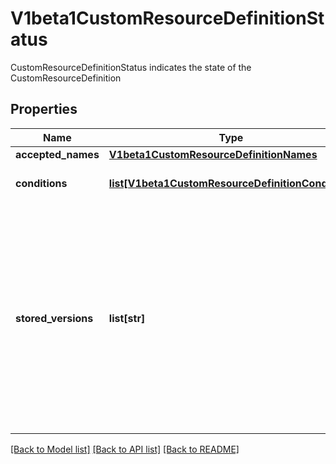 # V1beta1CustomResourceDefinitionStatus

CustomResourceDefinitionStatus indicates the state of the CustomResourceDefinition
## Properties
Name | Type | Description | Notes
------------ | ------------- | ------------- | -------------
**accepted_names** | [**V1beta1CustomResourceDefinitionNames**](V1beta1CustomResourceDefinitionNames.md) |  | [optional] 
**conditions** | [**list[V1beta1CustomResourceDefinitionCondition]**](V1beta1CustomResourceDefinitionCondition.md) | conditions indicate state for particular aspects of a CustomResourceDefinition | [optional] 
**stored_versions** | **list[str]** | storedVersions lists all versions of CustomResources that were ever persisted. Tracking these versions allows a migration path for stored versions in etcd. The field is mutable so a migration controller can finish a migration to another version (ensuring no old objects are left in storage), and then remove the rest of the versions from this list. Versions may not be removed from &#x60;spec.versions&#x60; while they exist in this list. | [optional] 

[[Back to Model list]](../README.md#documentation-for-models) [[Back to API list]](../README.md#documentation-for-api-endpoints) [[Back to README]](../README.md)


